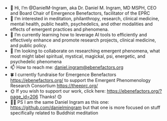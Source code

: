 - 👋 Hi, I’m @DanielM-Ingram, aka Dr. Daniel M. Ingram, MD MSPH, CEO and Board Chair of Emergence Benefactors, facilitator of the EPRC
- 👀 I’m interested in meditation, philanthropy, research, clinical medicine, mental health, public health, psychedelics, and other modalities and effects of emergent practices and phenomena.
- 🌱 I’m currently learning how to leverage AI tools to efficiently and effectively enhance and promote research projects, clinical medicine, and public policy.
- 💞️ I’m looking to collaborate on researching emergent phenomena, what most might label spiritual, mystical, magickal, psi, energetic, and psychedelic phenomena
- 📫 How to reach me: daniel.ingram@ebenefactors.org
- 🍀 I currently fundraise for Emergence Benefactors https://ebenefactors.org/ to support the Emergent Phenomenology Research Consortium https://theeprc.org/
- 🌞 If you wish to support our work, click here: https://ebenefactors.org/?page_id=206 Thanks! 😊
- 🧘🏽 PS I am the same Daniel Ingram as this one: https://github.com/danielmingram but that one is more focused on stuff specifically related to Buddhist meditation
<!---
DanielM-Ingram/DanielM-Ingram is a ✨ special ✨ repository because its `README.md` (this file) appears on your GitHub profile.
You can click the Preview link to take a look at your changes.
--->
